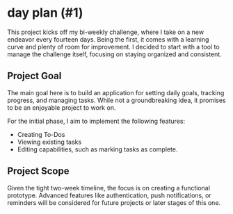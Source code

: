 # day plan (#1)

This project kicks off my bi-weekly challenge, where I take on a new endeavor every fourteen days. Being the first, it comes with a learning curve and plenty of room for improvement. I decided to start with a tool to manage the challenge itself, focusing on staying organized and consistent.

## Project Goal

The main goal here is to build an application for setting daily goals, tracking progress, and managing tasks. While not a groundbreaking idea, it promises to be an enjoyable project to work on.

For the initial phase, I aim to implement the following features:

- Creating To-Dos
- Viewing existing tasks
- Editing capabilities, such as marking tasks as complete.

## Project Scope

Given the tight two-week timeline, the focus is on creating a functional prototype. Advanced features like authentication, push notifications, or reminders will be considered for future projects or later stages of this one.
